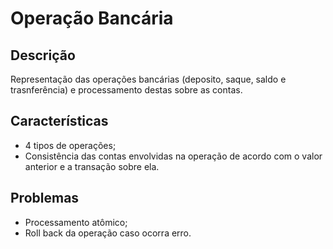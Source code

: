 # Operação Bancária

## Descrição

Representação das operações bancárias \(deposito, saque, saldo e trasnferência\) e processamento destas sobre as contas.

## Características

* 4 tipos de operações;
* Consistência das contas envolvidas na operação de acordo com o valor anterior e a transação sobre ela.

## Problemas

* Processamento atômico;
* Roll back da operação caso ocorra erro.